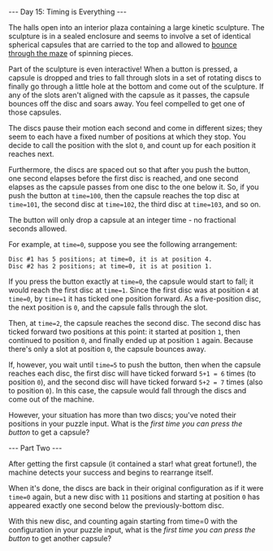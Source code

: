 --- Day 15: Timing is Everything ---

The halls open into an interior plaza containing a large kinetic sculpture. The
sculpture is in a sealed enclosure and seems to involve a set of identical
spherical capsules that are carried to the top and allowed to [bounce through the
maze](https://youtu.be/IxDoO9oODOk?t=177) of spinning pieces.

Part of the sculpture is even interactive! When a button is pressed, a capsule
is dropped and tries to fall through slots in a set of rotating discs to finally
go through a little hole at the bottom and come out of the sculpture. If any of
the slots aren't aligned with the capsule as it passes, the capsule bounces off
the disc and soars away. You feel compelled to get one of those capsules.

The discs pause their motion each second and come in different sizes; they seem
to each have a fixed number of positions at which they stop. You decide to call
the position with the slot `0`, and count up for each position it reaches next.

Furthermore, the discs are spaced out so that after you push the button, one
second elapses before the first disc is reached, and one second elapses as the
capsule passes from one disc to the one below it. So, if you push the button at
`time=100`, then the capsule reaches the top disc at `time=101`, the second disc at
`time=102`, the third disc at `time=103`, and so on.

The button will only drop a capsule at an integer time - no fractional seconds
allowed.

For example, at `time=0`, suppose you see the following arrangement:

```
Disc #1 has 5 positions; at time=0, it is at position 4.
Disc #2 has 2 positions; at time=0, it is at position 1.
```

If you press the button exactly at `time=0`, the capsule would start to fall; it
would reach the first disc at `time=1`. Since the first disc was at position `4` at
`time=0`, by `time=1` it has ticked one position forward. As a five-position disc,
the next position is `0`, and the capsule falls through the slot.

Then, at `time=2`, the capsule reaches the second disc. The second disc has ticked
forward two positions at this point: it started at position `1`, then continued to
position `0`, and finally ended up at position `1` again. Because there's only a
slot at position `0`, the capsule bounces away.

If, however, you wait until `time=5` to push the button, then when the capsule
reaches each disc, the first disc will have ticked forward `5+1 = 6` times (to
position `0`), and the second disc will have ticked forward `5+2 = 7` times (also to
position `0`). In this case, the capsule would fall through the discs and come out
of the machine.

However, your situation has more than two discs; you've noted their positions in
your puzzle input. What is the *first time you can press the button* to get a
capsule?

--- Part Two ---

After getting the first capsule (it contained a star! what great fortune!), the
machine detects your success and begins to rearrange itself.

When it's done, the discs are back in their original configuration as if it were
`time=0` again, but a new disc with `11` positions and starting at position `0` has
appeared exactly one second below the previously-bottom disc.

With this new disc, and counting again starting from time=0 with the
configuration in your puzzle input, what is the *first time you can press the
button* to get another capsule?
